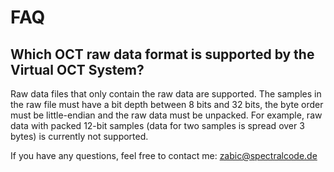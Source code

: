 # FAQ

## Which OCT raw data format is supported by the Virtual OCT System?

Raw data files that only contain the raw data are supported. The samples in the raw file must have a bit depth between 8 bits and 32 bits, the byte order must be little-endian and the raw data must be unpacked. For example, raw data with packed 12-bit samples (data for two samples is spread over 3 bytes) is currently not supported.

If you have any questions, feel free to contact me: zabic@spectralcode.de
